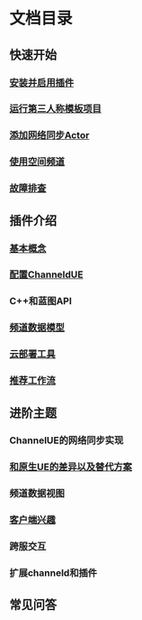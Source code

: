 # 文档目录
## 快速开始
### [安装并启用插件](installation.md)
### [运行第三人称模板项目](third-person-template.md)
### [添加网络同步Actor](add-replication.md)
### [使用空间频道](use-spatial-channel.md)
### [故障排查](troubleshooting.md)
## 插件介绍
### [基本概念](basic-concepts.md)
### [配置ChanneldUE](settings.md)
### C++和蓝图API
### [频道数据模型](channel-data-schema.md)
### [云部署工具](cloud-deployment-tool.md)
### [推荐工作流](recommended-workflow.md)
## 进阶主题
### ChannelUE的网络同步实现
### [和原生UE的差异以及替代方案](native-ue-comparison.md)
### 频道数据视图
### [客户端兴趣](client-interest.md)
### 跨服交互
### 扩展channeld和插件
## 常见问答
